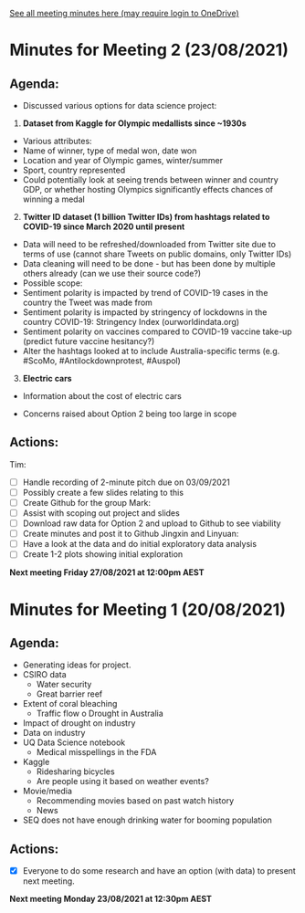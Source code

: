 [See all meeting minutes here (may require login to OneDrive)](https://1drv.ms/w/s!AlU0VN3l8ILZsLle6a97rHUwRQeVQA?e=PF067q)

# Minutes for Meeting 2 (23/08/2021)

## Agenda:
* Discussed various options for data science project:
1.	__Dataset from Kaggle for Olympic medallists since ~1930s__
 * Various attributes:
  * Name of winner, type of medal won, date won
  * Location and year of Olympic games, winter/summer
  * Sport, country represented
  * Could potentially look at seeing trends between winner and country GDP, or whether hosting Olympics significantly effects chances of winning a medal
2.	__Twitter ID dataset (1 billion Twitter IDs) from hashtags related to COVID-19 since March 2020 until present__
  * Data will need to be refreshed/downloaded from Twitter site due to terms of use (cannot share Tweets on public domains, only Twitter IDs)
  * Data cleaning will need to be done - but has been done by multiple others already (can we use their source code?)
  * Possible scope:
  * Sentiment polarity is impacted by trend of COVID-19 cases in the country the Tweet was made from
  * Sentiment polarity is impacted by stringency of lockdowns in the country COVID-19: Stringency Index (ourworldindata.org)
  * Sentiment polarity on vaccines compared to COVID-19 vaccine take-up (predict future vaccine hesitancy?)
  * Alter the hashtags looked at to include Australia-specific terms (e.g. #ScoMo, #Antilockdownprotest, #Auspol)
3.	__Electric cars__
 * Information about the cost of electric cars

* Concerns raised about Option 2 being too large in scope

## Actions: 
Tim:
- [ ] Handle recording of 2-minute pitch due on 03/09/2021
- [ ] Possibly create a few slides relating to this
- [ ] Create Github for the group
Mark:
- [ ] Assist with scoping out project and slides
- [ ] Download raw data for Option 2 and upload to Github to see viability
- [ ] Create minutes and post it to Github
Jingxin and Linyuan:
- [ ] Have a look at the data and do initial exploratory data analysis
- [ ] Create 1-2 plots showing initial exploration

__Next meeting Friday 27/08/2021 at 12:00pm AEST__

# Minutes for Meeting 1 (20/08/2021)

## Agenda:
* Generating ideas for project.
* CSIRO data
  * Water security
  * Great barrier reef
* Extent of coral bleaching
  * Traffic flow
  o	Drought in Australia
* Impact of drought on industry
* Data on industry
* UQ Data Science notebook
  * Medical misspellings in the FDA
* Kaggle
  *	Ridesharing bicycles
  * Are people using it based on weather events?
* Movie/media
  * Recommending movies based on past watch history
  * News
* SEQ does not have enough drinking water for booming population

## Actions:
- [x] Everyone to do some research and have an option (with data) to present next meeting.

__Next meeting Monday 23/08/2021 at 12:30pm AEST__
